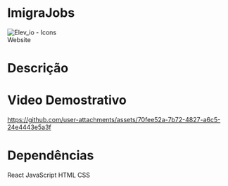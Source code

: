 

# ImigraJobs 

![Elev_io - Icons](https://github.com/user-attachments/assets/bddb98eb-47ea-4ff5-995c-172169b69453) <br> Website

# Descrição 

# Video Demostrativo

https://github.com/user-attachments/assets/70fee52a-7b72-4827-a6c5-24e4443e5a3f

# Dependências

React 
JavaScript
HTML
CSS
